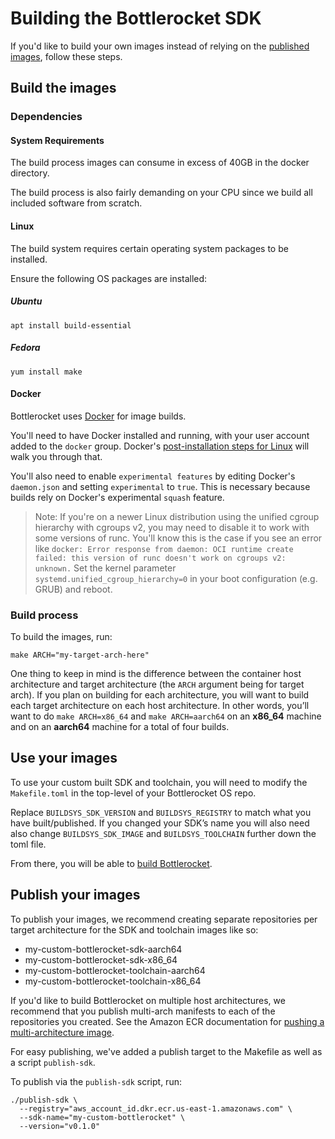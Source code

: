 # Building the Bottlerocket SDK

If you'd like to build your own images instead of relying on the [published images](https://github.com/bottlerocket-os/bottlerocket-sdk#availability), follow these steps.

## Build the images

### Dependencies

#### System Requirements

The build process images can consume in excess of 40GB in the docker directory.

The build process is also fairly demanding on your CPU since we build all included software from scratch.

#### Linux

The build system requires certain operating system packages to be installed.

Ensure the following OS packages are installed:

##### Ubuntu

```shell
apt install build-essential
```

##### Fedora

```shell
yum install make
```

#### Docker

Bottlerocket uses [Docker](https://docs.docker.com/install/#supported-platforms) for image builds.

You'll need to have Docker installed and running, with your user account added to the `docker` group.
Docker's [post-installation steps for Linux](https://docs.docker.com/install/linux/linux-postinstall/) will walk you through that.

You'll also need to enable `experimental features` by editing Docker's `daemon.json` and setting  `experimental` to `true`.
This is necessary because builds rely on Docker's experimental `squash` feature.

> Note: If you're on a newer Linux distribution using the unified cgroup hierarchy with cgroups v2, you may need to disable it to work with some versions of runc.
> You'll know this is the case if you see an error like `docker: Error response from daemon: OCI runtime create failed: this version of runc doesn't work on cgroups v2: unknown.`
> Set the kernel parameter `systemd.unified_cgroup_hierarchy=0` in your boot configuration (e.g. GRUB) and reboot.

### Build process

To build the images, run:

```shell
make ARCH="my-target-arch-here"
```

One thing to keep in mind is the difference between the container host architecture and target architecture (the `ARCH` argument being for target arch).
If you plan on building for each architecture, you will want to build each target architecture on each host architecture.
In other words, you’ll want to do `make ARCH=x86_64` and `make ARCH=aarch64` on an **x86_64** machine and on an **aarch64** machine for a total of four builds.

## Use your images

To use your custom built SDK and toolchain, you will need to modify the `Makefile.toml` in the top-level of your Bottlerocket OS repo.

Replace `BUILDSYS_SDK_VERSION` and `BUILDSYS_REGISTRY` to match what you have built/published.
If you changed your SDK’s name you will also need also change `BUILDSYS_SDK_IMAGE` and `BUILDSYS_TOOLCHAIN` further down the toml file.

From there, you will be able to [build Bottlerocket](https://github.com/bottlerocket-os/bottlerocket/blob/develop/BUILDING.md).

## Publish your images

To publish your images, we recommend creating separate repositories per target architecture for the SDK and toolchain images like so:

- my-custom-bottlerocket-sdk-aarch64
- my-custom-bottlerocket-sdk-x86_64
- my-custom-bottlerocket-toolchain-aarch64
- my-custom-bottlerocket-toolchain-x86_64

If you'd like to build Bottlerocket on multiple host architectures, we recommend that you publish multi-arch manifests to each of the repositories you created.
See the Amazon ECR documentation for [pushing a multi-architecture image](https://docs.aws.amazon.com/AmazonECR/latest/userguide/docker-push-multi-architecture-image.html).

For easy publishing, we've added a publish target to the Makefile as well as a script `publish-sdk`.

To publish via the `publish-sdk` script, run:

```shell
./publish-sdk \
  --registry="aws_account_id.dkr.ecr.us-east-1.amazonaws.com" \
  --sdk-name="my-custom-bottlerocket" \
  --version="v0.1.0"
```
